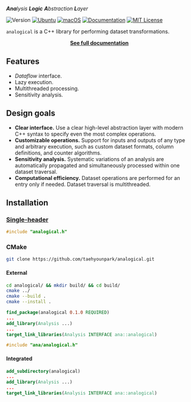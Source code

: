 _**Ana**lysis **Logic** **A**bstraction **L**ayer_

![Version](https://img.shields.io/badge/Version-0.2.0-blue.svg)
[![Ubuntu](https://github.com/taehyounpark/analogical/actions/workflows/ubuntu.yml/badge.svg?branch=master)](https://github.com/taehyounpark/analogical/actions/workflows/ubuntu.yml)
[![macOS](https://github.com/taehyounpark/analogical/actions/workflows/macos.yml/badge.svg?branch=master)](https://github.com/taehyounpark/analogical/actions/workflows/macos.yml)
[![Documentation](https://img.shields.io/badge/Documentation-mkdocs-blue.svg)](https://taehyounpark.github.io/analogical/home/design/)
[![MIT License](https://img.shields.io/badge/License-MIT-yellow.svg)](https://opensource.org/licenses/MIT)

`analogical` is a C++ library for performing dataset transformations.

<p align="center">
	<strong> <a href="https://taehyounpark.github.io/analogical/">See full documentation</a></strong>
</p>


## Features

- *Dataflow* interface.
- Lazy execution.
- Multithreaded processing.
- Sensitivity analysis.

## Design goals

- **Clear interface.** Use a clear high-level abstraction layer with modern C++ syntax to specify even the most complex operations.
- **Customizable operations.** Support for inputs and outputs of any type and arbitrary execution, such as custom dataset formats, column definitions, and counter algorithms.
- **Sensitivity analysis.** Systematic variations of an analysis are automatically propagated and simultaneously processed within one dataset traversal.
- **Computational efficiency.** Dataset operations are performed for an entry only if needed. Dataset traversal is multithreaded.

## Installation

### [Single-header](https://raw.githubusercontent.com/taehyounpark/analogical/master/analogical.h)
```cpp
#include "analogical.h"
```
### CMake
```sh
git clone https://github.com/taehyounpark/analogical.git
``````
#### External
```sh
cd analogical/ && mkdir build/ && cd build/
cmake ../
cmake --build .
cmake --install .
```
```cmake
find_package(analogical 0.1.0 REQUIRED)
...
add_library(Analysis ...)
...
target_link_libraries(Analysis INTERFACE ana::analogical)
```
```cpp
#include "ana/analogical.h"
```
#### Integrated
```cmake
add_subdirectory(analogical)
...
add_library(Analysis ...)
...
target_link_libraries(Analysis INTERFACE ana::analogical)
```
